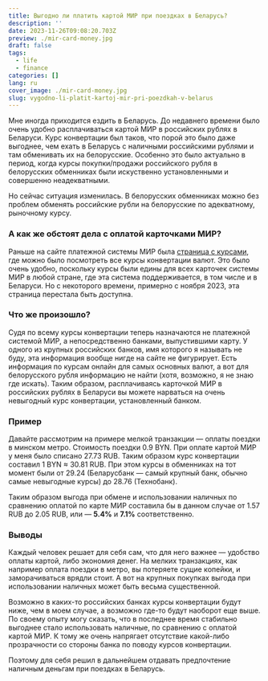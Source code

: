 ```yaml
---
title: Выгодно ли платить картой МИР при поездках в Беларусь?
description: ''
date: 2023-11-26T09:08:20.703Z
preview: ./mir-card-money.jpg
draft: false
tags:
  - life
  - finance
categories: []
lang: ru
cover_image: ./mir-card-money.jpg
slug: vygodno-li-platit-kartoj-mir-pri-poezdkah-v-belarus
---
```


Мне иногда приходится ездить в Беларусь. До недавнего времени было очень удобно расплачиваться картой МИР в российских рублях в Беларуси. Курс конвертации был таков, что порой это было даже выгоднее, чем ехать в Беларусь с наличными российскими рублями и там обменивать их на белорусские. Особенно это было актуально в период, когда курсы покупки/продажи российского рубля в белорусских обменниках были искуственно установленными и совершенно неадекватными.

Но сейчас ситуация изменилась. В белорусских обменниках можно без проблем обменять российские рубли на белорусские по адекватному, рыночному курсу.

### А как же обстоят дела с оплатой карточками МИР?

Раньше на сайте платежной системы МИР была [страница с курсами](https://mironline.ru/support/list/kursy_mir/), где можно было посмотреть все курсы конвертации валют. Это было очень удобно, поскольку курсы были едины для всех карточек системы МИР в любой стране, где эта система поддерживается, в том числе и в Беларуси. Но с некоторого времени, примерно с ноября 2023, эта страница перестала быть доступна.

### Что же произошло?

Судя по всему курсы конвертации теперь назначаются не платежной системой МИР, а непосредственно банками, выпустившими карту. У одного из крупных российских банков, имя которого я называть не буду, эта информация вообще нигде на сайте не фигурирует. Есть информация по курсам онлайн для самых основных валют, а вот для белорусского рубля информацию не найти (хотя, возможно, я не знаю где искать). Таким образом, расплачиваясь карточкой МИР в российских рублях в Беларуси вы можете нарваться на очень невыгодный курс конвертации, установленный банком.

### Пример

Давайте рассмотрим на примере мелкой транзакции — оплаты поездки в минском метро. Стоимость поездки 0.9 BYN. При оплате картой МИР у меня было списано 27.73 RUB. Таким образом курс конвертации составил 1 BYN ≈ 30.81 RUB. При этом курсы в обменниках на тот момент были от 29.24 (Беларусбанк — самый крупный банк, обычно самые невыгодные курсы) до 28.76 (Технобанк).

Таким образом выгода при обмене и использовании наличных по сравнению оплатой по карте МИР составила бы в данном случае от 1.57 RUB до 2.05 RUB, или — **5.4%** и **7.1%** соответственно.

### Выводы

Каждый человек решает для себя сам, что для него важнее — удобство оплаты картой, либо экономия денег. На мелких транзакциях, как например оплата поездки в метро, вы потеряете сущие копейки, и заморачиваться врядли стоит. А вот на крупных покупках выгода при использовании наличных может быть весьма существенной.

Возможно в каких-то российских банках курсы конвертации будут ниже, чем в моем случае, а возможно где-то будут наоборот еще выше. По своему опыту могу сказать, что в последнее время стабильно выгоднее стало использовать наличные, по сравнению с оплатой картой МИР. К тому же очень напрягает отсутствие какой-либо прозрачности со стороны банка по поводу курсов конвертации.

Поэтому для себя решил в дальнейшем отдавать предпочтение наличным деньгам при поездках в Беларусь.
